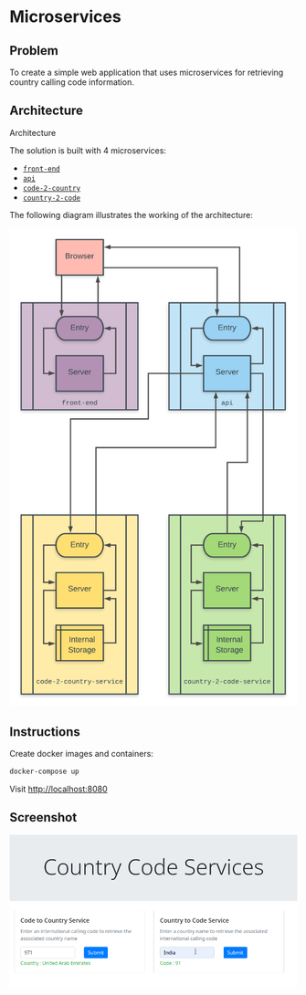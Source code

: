 # Microservices

## Problem

To create a simple web application that uses microservices for retrieving country calling code information.

## Architecture

Architecture

The solution is built with 4 microservices:

- [`front-end`](front-end)
- [`api`](api-gateway/)
- [`code-2-country`](code-2-country-service/)
- [`country-2-code`](country-2-code-service/)

The following diagram illustrates the working of the architecture:

![Architecture](./assets/architecture.png)

## Instructions

Create docker images and containers:

```bash
docker-compose up
```

Visit [http://localhost:8080](http://localhost:8080)

## Screenshot

![Screenshot](./assets/screenshot.png)

